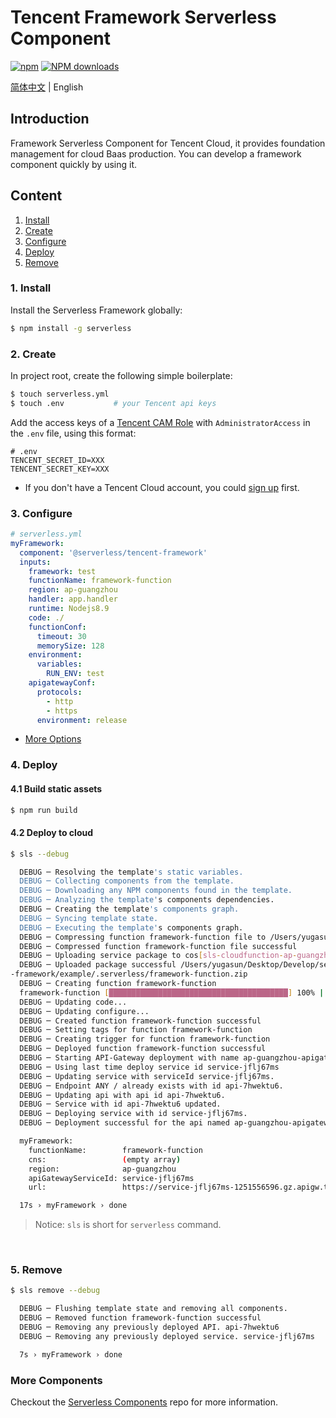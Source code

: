 # Tencent Framework Serverless Component

[![npm](https://img.shields.io/npm/v/%40serverless%2Ftencent-framework)](http://www.npmtrends.com/%40serverless%2Ftencent-framework)
[![NPM downloads](http://img.shields.io/npm/dm/%40serverless%2Ftencent-framework.svg?style=flat-square)](http://www.npmtrends.com/%40serverless%2Ftencent-framework)

[简体中文](https://github.com/serverless-components/tencent-framework/blob/master/README.md) | English

## Introduction

Framework Serverless Component for Tencent Cloud, it provides foundation management for cloud Baas production. You can develop a framework component quickly by using it.

## Content

1. [Install](#1-install)
2. [Create](#2-create)
3. [Configure](#3-configure)
4. [Deploy](#4-deploy)
5. [Remove](#5-Remove)

### 1. Install

Install the Serverless Framework globally:

```bash
$ npm install -g serverless
```

### 2. Create

In project root, create the following simple boilerplate:

```bash
$ touch serverless.yml
$ touch .env           # your Tencent api keys
```

Add the access keys of a [Tencent CAM Role](https://console.cloud.tencent.com/cam/capi) with `AdministratorAccess` in the `.env` file, using this format:

```
# .env
TENCENT_SECRET_ID=XXX
TENCENT_SECRET_KEY=XXX
```

- If you don't have a Tencent Cloud account, you could [sign up](https://intl.cloud.tencent.com/register) first.

### 3. Configure

```yml
# serverless.yml
myFramework:
  component: '@serverless/tencent-framework'
  inputs:
    framework: test
    functionName: framework-function
    region: ap-guangzhou
    handler: app.handler
    runtime: Nodejs8.9
    code: ./
    functionConf:
      timeout: 30
      memorySize: 128
    environment:
      variables:
        RUN_ENV: test
    apigatewayConf:
      protocols:
        - http
        - https
      environment: release
```

- [More Options](https://github.com/serverless-components/tencent-framework/blob/master/docs/configure.md)

### 4. Deploy

#### 4.1 Build static assets

```bash
$ npm run build
```

#### 4.2 Deploy to cloud

```bash
$ sls --debug

  DEBUG ─ Resolving the template's static variables.
  DEBUG ─ Collecting components from the template.
  DEBUG ─ Downloading any NPM components found in the template.
  DEBUG ─ Analyzing the template's components dependencies.
  DEBUG ─ Creating the template's components graph.
  DEBUG ─ Syncing template state.
  DEBUG ─ Executing the template's components graph.
  DEBUG ─ Compressing function framework-function file to /Users/yugasun/Desktop/Develop/serverless/tencent-framework/example/.serverless/framework-function.zip.
  DEBUG ─ Compressed function framework-function file successful
  DEBUG ─ Uploading service package to cos[sls-cloudfunction-ap-guangzhou-code]. sls-cloudfunction-default-framework-function-1584093126.zip
  DEBUG ─ Uploaded package successful /Users/yugasun/Desktop/Develop/serverless/tencent
-framework/example/.serverless/framework-function.zip
  DEBUG ─ Creating function framework-function
  framework-function [████████████████████████████████████████] 100% | ETA: 0s | Speed: 3.83k/s
  DEBUG ─ Updating code...
  DEBUG ─ Updating configure...
  DEBUG ─ Created function framework-function successful
  DEBUG ─ Setting tags for function framework-function
  DEBUG ─ Creating trigger for function framework-function
  DEBUG ─ Deployed function framework-function successful
  DEBUG ─ Starting API-Gateway deployment with name ap-guangzhou-apigateway in the ap-guangzhou region
  DEBUG ─ Using last time deploy service id service-jflj67ms
  DEBUG ─ Updating service with serviceId service-jflj67ms.
  DEBUG ─ Endpoint ANY / already exists with id api-7hwektu6.
  DEBUG ─ Updating api with api id api-7hwektu6.
  DEBUG ─ Service with id api-7hwektu6 updated.
  DEBUG ─ Deploying service with id service-jflj67ms.
  DEBUG ─ Deployment successful for the api named ap-guangzhou-apigateway in the ap-guangzhou region.

  myFramework:
    functionName:        framework-function
    cns:                 (empty array)
    region:              ap-guangzhou
    apiGatewayServiceId: service-jflj67ms
    url:                 https://service-jflj67ms-1251556596.gz.apigw.tencentcs.com/release/

  17s › myFramework › done
```

> Notice: `sls` is short for `serverless` command.

&nbsp;

### 5. Remove

```bash
$ sls remove --debug

  DEBUG ─ Flushing template state and removing all components.
  DEBUG ─ Removed function framework-function successful
  DEBUG ─ Removing any previously deployed API. api-7hwektu6
  DEBUG ─ Removing any previously deployed service. service-jflj67ms

  7s › myFramework › done
```

### More Components

Checkout the [Serverless Components](https://github.com/serverless/components) repo for more information.

